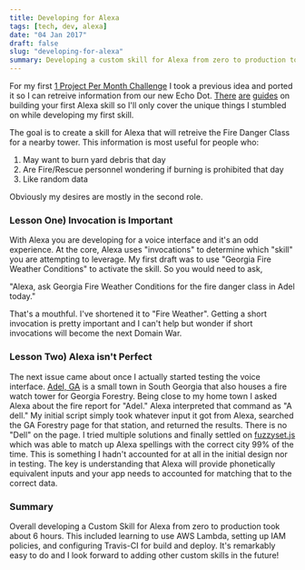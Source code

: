 ```yaml
---
title: Developing for Alexa
tags: [tech, dev, alexa]
date: "04 Jan 2017"
draft: false
slug: "developing-for-alexa"
summary: Developing a custom skill for Alexa from zero to production took about 6 hours, including learning AWS Lambda, IAM policies, and Travis-CI setup. Key lessons learned: use a short invocation, account for Alexa's phonetic input, and test thoroughly.
---
```


For my first [1 Project Per Month Challenge](https://medium.com/1ppm/the-1ppm-challenge-eaed5df0ef5a#.2hyi8yhfy) I 
took a previous idea and ported it so I can retreive information from our new Echo Dot. 
[There](https://developer.amazon.com/public/solutions/alexa/alexa-skills-kit/alexa-skill-tutorial) 
[are](https://developer.amazon.com/public/solutions/alexa/alexa-skills-kit/getting-started-guide) 
[guides](https://hackernoon.com/my-first-alexa-custom-skill-6a198d385c84#.mo1vmceu3) on
building your first Alexa skill so I'll only cover the unique things I stumbled on while developing my first skill.

The goal is to create a skill for Alexa that will retreive the Fire Danger Class for a nearby tower. This information is
most useful for people who:

1.  May want to burn yard debris that day
1.  Are Fire/Rescue personnel wondering if burning is prohibited that day
1.  Like random data

Obviously my desires are mostly in the second role. 

### Lesson One) Invocation is Important

With Alexa you are developing for a voice interface and it's an odd experience. At the core, Alexa uses "invocations" 
to determine which "skill" you are attempting to leverage. My first draft was to use "Georgia Fire Weather Conditions"
to activate the skill. So you would need to ask,

  "Alexa, ask Georgia Fire Weather Conditions for the fire danger class in Adel today."

That's a mouthful. I've shortened it to "Fire Weather". Getting a short invocation is pretty important and I can't help
but wonder if short invocations will become the next Domain War.

### Lesson Two) Alexa isn't Perfect

The next issue came about once I actually started testing the voice interface. 
[Adel, GA](https://en.wikipedia.org/wiki/Adel,_Georgia) is a small town in South Georgia that also houses a fire watch
tower for Georgia Forestry. Being close to my home town I asked Alexa about the fire report for "Adel." Alexa 
interpreted that command as "A dell." My initial script simply took whatever input it got from Alexa, searched the 
GA Forestry page for that station, and returned the results. There is no "Dell" on the page. I tried multiple solutions
and finally settled on [fuzzyset.js](http://glench.github.io/fuzzyset.js/) which was able to match up Alexa spellings 
with the correct city 99% of the time. This is something I hadn't accounted for at all in the initial design nor in 
testing. The key is understanding that Alexa will provide phonetically equivalent inputs and your app needs to accounted
for matching that to the correct data.

### Summary

Overall developing a Custom Skill for Alexa from zero to production took about 6 hours. This included learning to use 
AWS Lambda, setting up IAM policies, and configuring Travis-CI for build and deploy. It's remarkably easy to do and I 
look forward to adding other custom skills in the future!